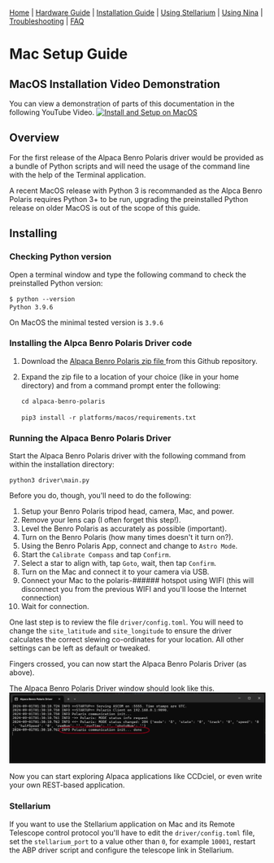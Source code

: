[Home](../README.md) | [Hardware Guide](./hardware.md) | [Installation Guide](./installation.md) | [Using Stellarium](./stellarium.md) | [Using Nina](./nina.md) | [Troubleshooting](./troubleshooting.md) | [FAQ](./faq.md)

# Mac Setup Guide

## MacOS Installation Video Demonstration
You can view a demonstration of parts of this documentation in the following YouTube Video.
[![Install and Setup on MacOS](https://img.youtube.com/vi/ZT91dpLObP8/0.jpg)](https://www.youtube.com/watch?v=ZT91dpLObP8)

## Overview
For the first release of the Alpaca Benro Polaris driver would be provided as a bundle of Python scripts and will need the usage of the command line with the help of the Terminal application.

A recent MacOS release with Python 3 is recommanded as the Alpca Benro Polaris requires Python 3+ to be run, upgrading the preinstalled Python release on older MacOS is out of the scope of this guide.

## Installing

### Checking Python version
Open a terminal window and type the following command to check the preinstalled Python version:

```
$ python --version
Python 3.9.6
```

On MacOS the minimal tested version is `3.9.6` 

### Installing the Alpca Benro Polaris Driver code
1. Download the [Alpaca Benro Polaris zip file ](https://github.com/ogecko/alpaca-benro-polaris/archive/refs/heads/main.zip) from this Github repository.

2. Expand the zip file to a location of your choice (like in your home directory) and from a command prompt enter the following:

	```
    cd alpaca-benro-polaris
    
    pip3 install -r platforms/macos/requirements.txt
	```

### Running the Alpaca Benro Polaris Driver
Start the Alpaca Benro Polaris driver with the following command from within the installation directory:

```
python3 driver\main.py
```

Before you do, though, you'll need to do the following:

1. Setup your Benro Polaris tripod head, camera, Mac, and power.
2. Remove your lens cap (I often forget this step!).
3. Level the Benro Polaris as accurately as possible (important). 
4. Turn on the Benro Polaris (how many times doesn't it turn on?).
5. Using the Benro Polaris App, connect and change to `Astro Mode`.
6. Start the `Calibrate Compass` and tap `Confirm`.
7. Select a star to align with, tap `Goto`, wait, then tap `Confirm`. 
8. Turn on the Mac and connect it to your camera via USB.
9. Connect your Mac to the polaris-###### hotspot using WIFI (this will disconnect you from the previous WIFI and you'll loose the Internet connection)
11. Wait for connection.

One last step is to review the file  `driver/config.toml`. You will need to change the `site_latitude` and `site_longitude` to ensure the driver calculates the correct slewing co-ordinates for your location. All other settings can be left as default or tweaked. 

Fingers crossed, you can now start the Alpaca Benro Polaris Driver (as above).

The Alpaca Benro Polaris Driver window should look like this.
![Winidows Shortcut](images/abp-startup.png)

Now you can start exploring Alpaca applications like CCDciel, or even write your own REST-based application.

### Stellarium
If you want to use the Stellarium application on Mac and its Remote Telescope control protocol you'll have to edit the  `driver/config.toml` file, set the `stellarium_port` to a value other than `0`, for example `10001`, restart the ABP driver script and configure the telescope link in Stellarium.
